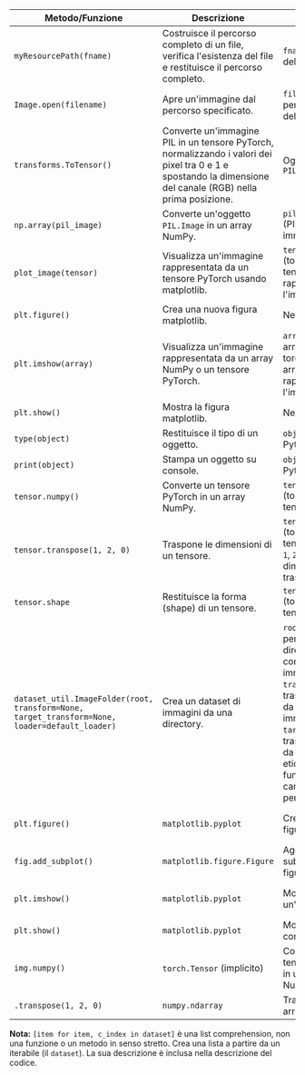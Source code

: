 
| Metodo/Funzione | Descrizione | Parametri | Output |
|---|---|---|---|
| `myResourcePath(fname)` | Costruisce il percorso completo di un file, verifica l'esistenza del file e restituisce il percorso completo. | `fname` (str): nome del file | `filename` (str): percorso completo del file, oppure solleva un'eccezione `RuntimeError` se il file non esiste. |
| `Image.open(filename)` | Apre un'immagine dal percorso specificato. | `filename` (str): percorso del file dell'immagine | Oggetto `PIL.Image` rappresentante l'immagine. |
| `transforms.ToTensor()` | Converte un'immagine PIL in un tensore PyTorch, normalizzando i valori dei pixel tra 0 e 1 e spostando la dimensione del canale (RGB) nella prima posizione. | Oggetto `PIL.Image` | Oggetto `torch.Tensor` rappresentante l'immagine. |
| `np.array(pil_image)` | Converte un'oggetto `PIL.Image` in un array NumPy. | `pil_image` (PIL.Image): immagine PIL | Array NumPy rappresentante l'immagine. |
| `plot_image(tensor)` | Visualizza un'immagine rappresentata da un tensore PyTorch usando matplotlib. | `tensor` (torch.Tensor): tensore PyTorch rappresentante l'immagine. | Nessun valore di ritorno, visualizza l'immagine. |
| `plt.figure()` | Crea una nuova figura matplotlib. | Nessuno | Oggetto `matplotlib.figure.Figure`. |
| `plt.imshow(array)` | Visualizza un'immagine rappresentata da un array NumPy o un tensore PyTorch. | `array` (NumPy array o torch.Tensor): array o tensore rappresentante l'immagine. | Nessun valore di ritorno, visualizza l'immagine. |
| `plt.show()` | Mostra la figura matplotlib. | Nessuno | Nessun valore di ritorno. |
| `type(object)` | Restituisce il tipo di un oggetto. | `object`: oggetto Python | Tipo dell'oggetto. |
| `print(object)` | Stampa un oggetto su console. | `object`: oggetto Python | Nessun valore di ritorno. |
| `tensor.numpy()` | Converte un tensore PyTorch in un array NumPy. | `tensor` (torch.Tensor): tensore PyTorch | Array NumPy. |
| `tensor.transpose(1, 2, 0)` | Traspone le dimensioni di un tensore. | `tensor` (torch.Tensor): tensore PyTorch, `1`, `2`, `0`: indici delle dimensioni da trasporre. | Tensore PyTorch con dimensioni trasposte. |
| `tensor.shape` | Restituisce la forma (shape) di un tensore. | `tensor` (torch.Tensor): tensore PyTorch | Tupla contenente le dimensioni del tensore. |
| `dataset_util.ImageFolder(root, transform=None, target_transform=None, loader=default_loader)` | Crea un dataset di immagini da una directory. | `root` (str): percorso della directory contenente le immagini; `transform`: trasformazione da applicare alle immagini; `target_transform`: trasformazione da applicare alle etichette; `loader`: funzione di caricamento personalizzata. | Oggetto `torchvision.datasets.ImageFolder` rappresentante il dataset. |
| `plt.figure()` | `matplotlib.pyplot` | Crea una nuova figura. | `figsize` (tuple): dimensioni della figura (larghezza, altezza) in pollici. | Oggetto `Figure` di matplotlib. |
| `fig.add_subplot()` | `matplotlib.figure.Figure` | Aggiunge un subplot alla figura. | `rows`, `columns`, `i`: numero di righe, colonne e indice del subplot. | Oggetto `Axes` di matplotlib. |
| `plt.imshow()` | `matplotlib.pyplot` | Mostra un'immagine. | Array NumPy (o tensore PyTorch convertito in NumPy) rappresentante l'immagine. | Nessun output esplicito, ma visualizza l'immagine. |
| `plt.show()` | `matplotlib.pyplot` | Mostra la figura con i subplot. | Nessun parametro. | Nessun output esplicito, ma visualizza la figura. |
| `img.numpy()` | `torch.Tensor` (implicito) | Converte un tensore PyTorch in un array NumPy. | Nessun parametro. | Array NumPy. |
| `.transpose(1, 2, 0)` | `numpy.ndarray` | Traspone un array NumPy. | `1`, `2`, `0`: indici delle dimensioni da permutare. | Array NumPy trasposto. |


**Nota:**  `[item for item, c_index in dataset]` è una list comprehension, non una funzione o un metodo in senso stretto.  Crea una lista a partire da un iterabile (il `dataset`).  La sua descrizione è inclusa nella descrizione del codice.

